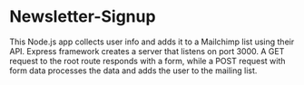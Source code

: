 # Newsletter-Signup
This Node.js app collects user info and adds it to a Mailchimp list using their API. Express framework creates a server that listens on port 3000. A GET request to the root route responds with a form, while a POST request with form data processes the data and adds the user to the mailing list. 
